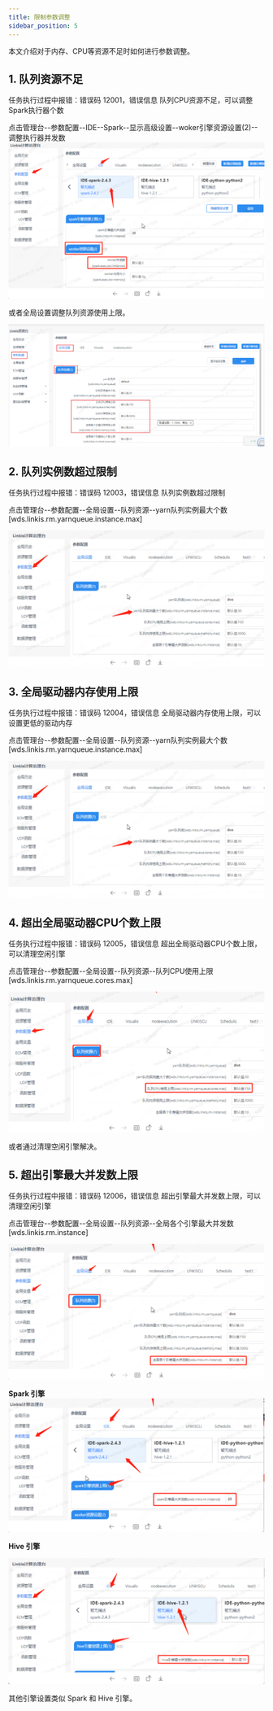 ```yaml
---
title: 限制参数调整
sidebar_position: 5
---
```


本文介绍对于内存、CPU等资源不足时如何进行参数调整。

## 1. 队列资源不足
任务执行过程中报错：错误码 12001，错误信息 队列CPU资源不足，可以调整Spark执行器个数

点击管理台--参数配置--IDE--Spark--显示高级设置--woker引擎资源设置(2)--调整执行器并发数
![](../images/spark-resource.png)

或者全局设置调整队列资源使用上限。

![](../images/global-limit.png)

## 2. 队列实例数超过限制

任务执行过程中报错：错误码 12003，错误信息 队列实例数超过限制

点击管理台--参数配置--全局设置--队列资源--yarn队列实例最大个数[wds.linkis.rm.yarnqueue.instance.max]

![](../images/yarn-instance.png)

## 3. 全局驱动器内存使用上限
任务执行过程中报错：错误码 12004，错误信息 全局驱动器内存使用上限，可以设置更低的驱动内存

点击管理台--参数配置--全局设置--队列资源--yarn队列实例最大个数[wds.linkis.rm.yarnqueue.instance.max]

![](../images/yarn-instance.png)

## 4. 超出全局驱动器CPU个数上限

任务执行过程中报错：错误码 12005，错误信息 超出全局驱动器CPU个数上限，可以清理空闲引擎

点击管理台--参数配置--全局设置--队列资源--队列CPU使用上限[wds.linkis.rm.yarnqueue.cores.max]

![](../images/yarn-cpu.png)

或者通过清理空闲引擎解决。

## 5. 超出引擎最大并发数上限

任务执行过程中报错：错误码 12006，错误信息 超出引擎最大并发数上限，可以清理空闲引擎

点击管理台--参数配置--全局设置--队列资源--全局各个引擎最大并发数[wds.linkis.rm.instance]

![](../images/global-con.png)

**Spark 引擎**
![](../images/spark-con.png)

**Hive 引擎**

![](../images/hive-con.png)

其他引擎设置类似 Spark 和 Hive 引擎。
